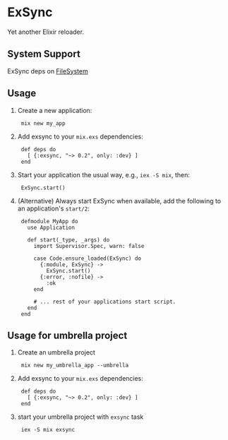 ExSync
======

Yet another Elixir reloader.

## System Support

ExSync deps on [FileSystem](https://github.com/falood/file_system)

## Usage

1. Create a new application:

        mix new my_app

2. Add exsync to your `mix.exs` dependencies:

        def deps do
          [ {:exsync, "~> 0.2", only: :dev} ]
        end

3. Start your application the usual way, e.g., `iex -S mix`, then:

        ExSync.start()

4. (Alternative) Always start ExSync when available, add the following to an application's `start/2`:

        defmodule MyApp do
          use Application

          def start(_type, _args) do
            import Supervisor.Spec, warn: false

            case Code.ensure_loaded(ExSync) do
              {:module, ExSync} ->
                ExSync.start()
              {:error, :nofile} ->
                :ok
            end

            # ... rest of your applications start script.
          end
        end

## Usage for umbrella project

1. Create an umbrella project

        mix new my_umbrella_app --umbrella

2. Add exsync to your `mix.exs` dependencies:

        def deps do
          [ {:exsync, "~> 0.2", only: :dev} ]
        end

3. start your umbrella project with `exsync` task

        iex -S mix exsync
